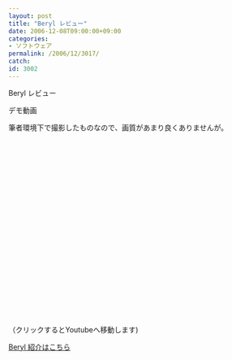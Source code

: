 ```yaml
---
layout: post
title: "Beryl レビュー"
date: 2006-12-08T09:00:00+09:00
categories:
- ソフトウェア
permalink: /2006/12/3017/
catch: 
id: 3002
---
```

Beryl レビュー  
<!--more-->

デモ動画

  

筆者環境下で撮影したものなので、画質があまり良くありませんが。

  

<object width="425" height="350"><param name="movie" value="http://www.youtube.com/v/Kq1WE8YZDAw">
<param name="wmode" value="transparent">
<embed src="http://www.youtube.com/v/Kq1WE8YZDAw" type="application/x-shockwave-flash" wmode="transparent" width="425" height="350"></embed></object>  
  
（クリックするとYoutubeへ移動します)

  

[Beryl 紹介はこちら](http://oss.moongift.jp/intro/i-3009.html)


